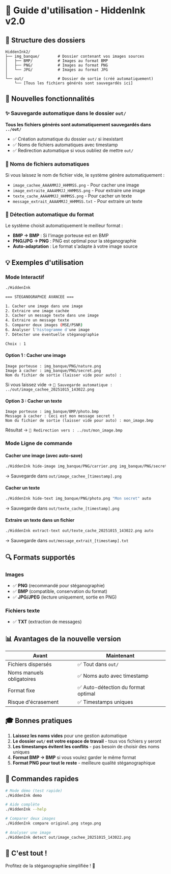 # 🎨 Guide d'utilisation - HiddenInk v2.0

## 📁 Structure des dossiers

```
HiddenInk2/
├── img_banque/        # Dossier contenant vos images sources
│   ├── BMP/           # Images au format BMP
│   ├── PNG/           # Images au format PNG
│   └── JPG/           # Images au format JPG
│
└── out/               # Dossier de sortie (créé automatiquement)
    └── [Tous les fichiers générés sont sauvegardés ici]
```

## 🚀 Nouvelles fonctionnalités

### ✨ Sauvegarde automatique dans le dossier `out/`

**Tous les fichiers générés sont automatiquement sauvegardés dans `../out/`**

- ✅ Création automatique du dossier `out/` si inexistant
- ✅ Noms de fichiers automatiques avec timestamp
- ✅ Redirection automatique si vous oubliez de mettre `out/`

### 📝 Noms de fichiers automatiques

Si vous laissez le nom de fichier vide, le système génère automatiquement :

- `image_cachee_AAAAMMJJ_HHMMSS.png` - Pour cacher une image
- `image_extraite_AAAAMMJJ_HHMMSS.png` - Pour extraire une image
- `texte_cache_AAAAMMJJ_HHMMSS.png` - Pour cacher un texte
- `message_extrait_AAAAMMJJ_HHMMSS.txt` - Pour extraire un texte

### 🎯 Détection automatique du format

Le système choisit automatiquement le meilleur format :

- **BMP → BMP** : Si l'image porteuse est en BMP
- **PNG/JPG → PNG** : PNG est optimal pour la stéganographie
- **Auto-adaptation** : Le format s'adapte à votre image source

## 💡 Exemples d'utilisation

### Mode Interactif

```bash
./HiddenInk

=== STEGANOGRAPHIE AVANCEE ===

1. Cacher une image dans une image
2. Extraire une image cachée
3. Cacher un message texte dans une image
4. Extraire un message texte
5. Comparer deux images (MSE/PSNR)
6. Analyser l'histogramme d'une image
7. Détecter une éventuelle stéganographie

Choix : 1
```

#### Option 1 : Cacher une image

```
Image porteuse : img_banque/PNG/nature.png
Image à cacher : img_banque/PNG/secret.png
Nom du fichier de sortie (laisser vide pour auto) : 
```

Si vous laissez vide → `📁 Sauvegarde automatique : ../out/image_cachee_20251015_143022.png`

#### Option 3 : Cacher un texte

```
Image porteuse : img_banque/BMP/photo.bmp
Message à cacher : Ceci est mon message secret !
Nom du fichier de sortie (laisser vide pour auto) : mon_image.bmp
```

Résultat → `📁 Redirection vers : ../out/mon_image.bmp`

### Mode Ligne de commande

#### Cacher une image (avec auto-save)

```bash
./HiddenInk hide-image img_banque/PNG/carrier.png img_banque/PNG/secret.png auto
```
→ Sauvegarde dans `out/image_cachee_[timestamp].png`

#### Cacher un texte

```bash
./HiddenInk hide-text img_banque/PNG/photo.png "Mon secret" auto
```
→ Sauvegarde dans `out/texte_cache_[timestamp].png`

#### Extraire un texte dans un fichier

```bash
./HiddenInk extract-text out/texte_cache_20251015_143022.png auto
```
→ Sauvegarde dans `out/message_extrait_[timestamp].txt`

## 🔍 Formats supportés

### Images

- ✅ **PNG** (recommandé pour stéganographie)
- ✅ **BMP** (compatible, conservation du format)
- ✅ **JPG/JPEG** (lecture uniquement, sortie en PNG)

### Fichiers texte

- ✅ **TXT** (extraction de messages)

## 📊 Avantages de la nouvelle version

| Avant | Maintenant |
|-------|------------|
| Fichiers dispersés | ✅ Tout dans `out/` |
| Noms manuels obligatoires | ✅ Noms auto avec timestamp |
| Format fixe | ✅ Auto-détection du format optimal |
| Risque d'écrasement | ✅ Timestamps uniques |

## 🎓 Bonnes pratiques

1. **Laissez les noms vides** pour une gestion automatique
2. **Le dossier `out/` est votre espace de travail** - tous vos fichiers y seront
3. **Les timestamps évitent les conflits** - pas besoin de choisir des noms uniques
4. **Format BMP → BMP** si vous voulez garder le même format
5. **Format PNG pour tout le reste** - meilleure qualité stéganographique

## 🔧 Commandes rapides

```bash
# Mode démo (test rapide)
./HiddenInk demo

# Aide complète
./HiddenInk --help

# Comparer deux images
./HiddenInk compare original.png stego.png

# Analyser une image
./HiddenInk detect out/image_cachee_20251015_143022.png
```

## 🎉 C'est tout !

Profitez de la stéganographie simplifiée ! 🚀
